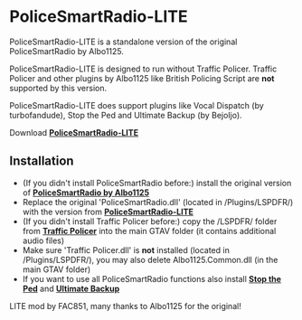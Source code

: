 # PoliceSmartRadio-LITE
PoliceSmartRadio-LITE is a standalone version of the original PoliceSmartRadio by Albo1125.

PoliceSmartRadio-LITE is designed to run without Traffic Policer. Traffic Policer and other plugins by Albo1125 like British Policing Script are **not** supported by this version.

PoliceSmartRadio-LITE does support plugins like Vocal Dispatch (by turbofandude), Stop the Ped and Ultimate Backup (by BejoIjo).

Download [**PoliceSmartRadio-LITE**](http://lucid-q.net/psr/)

## Installation
- (If you didn't install PoliceSmartRadio before:) install the original version of [**PoliceSmartRadio by Albo1125**](https://www.lcpdfr.com/files/file/15354-police-smartradio-the-successor-to-police-radio/)
- Replace the original 'PoliceSmartRadio.dll' (located in /Plugins/LSPDFR/) with the version from [**PoliceSmartRadio-LITE**](http://lucid-q.net/psr/)
- (If you didn't install Traffic Policer before:) copy the /LSPDFR/ folder from [**Traffic Policer**](https://www.lcpdfr.com/downloads/gta5mods/scripts/8303-traffic-policer-breathalyzer-traffic-offences-speed-detection-more/) into the main GTAV folder (it contains additional audio files)
- Make sure 'Traffic Policer.dll' is **not** installed (located in /Plugins/LSPDFR/), you may also delete Albo1125.Common.dll (in the main GTAV folder)
- If you want to use all PoliceSmartRadio functions also install [**Stop the Ped**](https://bejoijo256.wixsite.com/bejoijo/post/stop-the-ped) and [**Ultimate Backup**](https://bejoijo256.wixsite.com/bejoijo/post/ultimate-backup)
 
 
LITE mod by FAC851, many thanks to Albo1125 for the original!